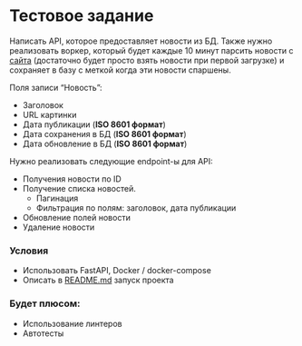 # Тестовое задание 
Написать API, которое предоставляет новости из БД. Также нужно реализовать воркер, который будет каждые 10 минут парсить новости с [сайта](http://mosday.ru/news/tags.php?metro) (достаточно будет просто взять новости при первой загрузке) и сохраняет в базу с меткой когда эти новости спаршены.

Поля записи “Новость”:

- Заголовок
- URL картинки
- Дата публикации (**ISO 8601 формат**)
- Дата сохранения в БД (**ISO 8601 формат**)
- Дата обновление в БД (**ISO 8601 формат**)

Нужно реализовать следующие endpoint-ы для API:

- Получения новости по ID
- Получение списка новостей.
    - Пагинация
    - Фильтрация по полям: заголовок, дата публикации
- Обновление полей новости
- Удаление новости

### Условия

- Использовать FastAPI, Docker / docker-compose
- Описать в [README.md](http://README.md) запуск проекта

### Будет плюсом:

- Использование линтеров
- Автотесты